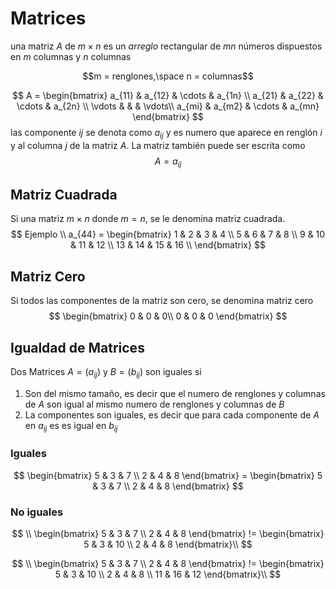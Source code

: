 # Matrices

una matriz $A$ de $m×n$ es un _arreglo_ rectangular de $mn$ números dispuestos en $m$ columnas y $n$ columnas

$$m = renglones,\space n = columnas$$


$$
A = \begin{bmatrix}
a_{11} & a_{12} & \cdots & a_{1n} \\
a_{21} & a_{22} & \cdots & a_{2n} \\
\vdots & &  & \vdots\\
a_{mi} & a_{m2} & \cdots & a_{mn}
\end{bmatrix}
$$
las componente $ij$ se denota como $a_{ij}$ y es numero que aparece en renglón $i$ y al columna $j$ de la matriz $A$. La matriz también puede ser escrita como
$$
A = a_{ij}
$$

## Matriz Cuadrada

Si una matriz $m\times n$ donde $m = n$, se le denomina matriz cuadrada.
$$
Ejemplo \\
a_{44} = \begin{bmatrix}
1 & 2 & 3 & 4 \\
5 & 6 & 7 & 8 \\
9 & 10 & 11 & 12 \\
13 & 14 & 15 & 16 \\
\end{bmatrix}
$$

## Matriz Cero

Si todos las componentes de la matriz son cero, se denomina matriz cero
$$
\begin{bmatrix}
0 & 0 & 0\\
0 & 0 & 0
\end{bmatrix}
$$

## Igualdad de Matrices

Dos Matrices $A = (a_{ij})$ y $B = (b_{ij})$ son iguales si

1. Son del mismo tamaño, es decir que el numero de renglones y columnas de $A$ son igual al mismo numero de renglones y columnas de $B$
2. La componentes son iguales, es decir que para cada componente de $A$ en $a_{ij}$ es es igual en $b_{ij}$

### Iguales

$$
\begin{bmatrix}
5 & 3 & 7 \\
2 & 4 & 8
\end{bmatrix} =
\begin{bmatrix}
5 & 3 & 7 \\
2 & 4 & 8
\end{bmatrix}
$$

### No iguales

$$
\\ \begin{bmatrix}
5 & 3 & 7 \\
2 & 4 & 8
\end{bmatrix} !=
\begin{bmatrix}
5 & 3 & 10 \\
2 & 4 & 8
\end{bmatrix}\\
$$

$$
\\ \begin{bmatrix}
5 & 3 & 7 \\
2 & 4 & 8
\end{bmatrix} !=
\begin{bmatrix}
5 & 3 & 10 \\
2 & 4 & 8 \\
11 & 16 & 12
\end{bmatrix}\\
$$



